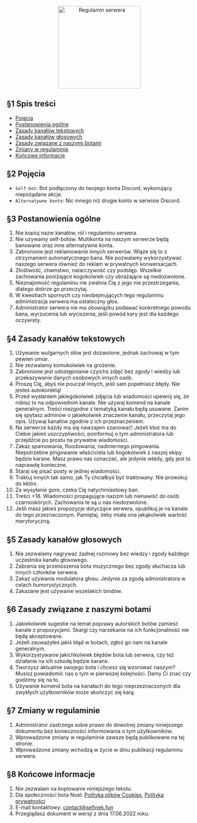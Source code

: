 <div align="center">
    <img src="https://cdn.skiffybot.xyz/assets/bydgobot/server-info/rules.png" alt="Regulamin serwera" height="225">
</div>

## §1 Spis treści
- [Pojęcia](#pojecia)
- [Postanowienia ogólne](#postanowienia-ogolne)
- [Zasady kanałów tekstowych](#zasady-kanalow-tekstowych)
- [Zasady kanałów głosowych](#zasady-kanalow-glosowych)
- [Zasady związane z naszymi botami](#zasady-zwiazane-z-nasyzmi-botami)
- [Zmiany w regulaminie](#zmiany-w-regulaminie)
- [Końcowe informacje](#koncowe-informacje)

## <a id="pojecia"></a>§2 Pojęcia
- `Self-bot`: Bot podłączony do twojego konta Discord, wykonujący niepożądane akcje.
- `Alternatywne konto`: Nic innego niż drugie konto w serwisie Discord.

## <a id="postanowienia-ogolne"></a>§3 Postanowienia ogólne
1. Nie kopiuj nazw kanałów, ról i regulaminu serwera.
2. Nie używamy self-botów. Multikonta na naszym serwerze będą banowane oraz inne alternatywne konta.
3. Zabronione jest reklamowanie innych serwerów. Wiąże się to z otrzymaniem automatycznego bana. Nie pozwalamy wykorzystywać naszego serwera również do reklam w prywatnych konwersacjach.
4. Złośliwość, chamstwo, natarczywość czy podstęp. Wszelkie zachowania poniżające kogokolwiek czy obrażające są niedozwolone.
5. Nieznajomość regulaminu nie zwalnia Cię z jego nie przestrzegania, dlatego dobrze go przeczytaj.
6. W kwestiach spornych czy nieobejmujących tego regulaminu administracja serwera ma ostateczny głos.
7. Administrator serwera nie ma obowiązku podawać konkretnego powodu bana, wyrzucenia lub wyciszenia, jeśli powód kary jest dla każdego oczywisty.

## <a id="zasady-kanalow-tekstowych"></a>§4 Zasady kanałów tekstowych
1. Używanie wulgarnych słów jest dozwolone, jednak zachowaj w tym pewien umiar.
2. Nie zezwalamy komukolwiek na grożenie.
3. Zabronione jest udostępnianie czyichś zdjęć bez zgody i wiedzy lub przekazywanie danych osobowych innych osób.
4. Proszę Cię, abyś nie pouczał innych, jeśli sam popełniasz błędy. Nie jesteś autokorektą!
5. Przed wysłaniem jakiegokolwiek zdjęcia lub wiadomości upewnij się, że robisz to na odpowiednim kanale. Nie używaj komend na kanale generalnym. Treści niezgodne z tematyką kanału będą usuwane. Zanim się spytasz adminów o jakiekolwiek znaczenie kanału, przeczytaj jego opis. Używaj kanałów zgodnie z ich przeznaczeniem.
6. Na serwerze każdy ma się nawzajem szanować! Jeżeli ktoś ma do Ciebie jakieś uszczypliwości, poinformuj o tym administratora lub przejdźcie po prostu na prywatne wiadomości.
7. Zakaz spamowania, floodowania, nadmiernego pingowania. Niepotrzebne pingowanie właściciela lub kogokolwiek z naszej ekipy będzie karane. Masz prawo nas oznaczać, ale jedynie wtedy, gdy jest to naprawdę konieczne.
8. Staraj się pisać posty w jednej wiadomości.
9. Traktuj innych tak samo, jak Ty chciałbyś być traktowany. Nie prowokuj do kłótni.
10. Za wysyłanie gore, czeka Cię natychmiastowy ban.
11. Treści +18. Wiadomości propagujące nazizm lub nienawiść do osób czarnoskórych. Zachowania te są u nas niedozwolone.
12. Jeśli masz jakieś propozycje dotyczące serwera, opublikuj je na kanale do tego przeznaczonym. Pamiętaj, żeby miała ona jakąkolwiek wartość merytoryczną.

## <a id="zasady-kanalow-glosowych"></a>§5 Zasady kanałów głosowych
1. Nie zezwalamy nagrywać żadnej rozmowy bez wiedzy i zgody każdego uczestnika kanału głosowego.
2. Zabrania się przenoszenia bota muzycznego bez zgody słuchacza lub innych członków serwera.
3. Zakaz używania modulatora głosu. Jedynie za zgodą administratora w celach humorystycznych.
4. Zakazane jest używanie wszelakich bindów.

## <a id="zasady-zwiazane-z-nasyzmi-botami"></a>§6 Zasady związane z naszymi botami
1. Jakiekolwiek sugestie na temat poprawy autorskich botów zamieść kanale z propozycjami. Skargi czy narzekanie na ich funkcjonalność nie będą akceptowane.
2. Jeżeli zauważyłeś jakiś błąd w botach, zgłoś go nam na kanale generalnym.
3. Wykorzystywanie jakichkolwiek błędów bota lub serwera, czy też działanie na ich szkodę będzie karane.
4. Tworzysz aktualnie swojego bota i chcesz się wzorować naszym? Musisz powiadomić nas o tym w pierwszej kolejności. Damy Ci znać czy godzimy się na to.
5. Używanie komend bota na kanałach do tego nieprzeznaczonych dla zwykłych użytkowników może skończyć się karą.

## <a id="zmiany-w-regulaminie"></a>§7 Zmiany w regulaminie
1. Administrator zastrzega sobie prawo do dowolnej zmiany niniejszego dokumentu bez konieczności informowania o tym użytkowników.
2. Wprowadzone zmiany w regulaminie zawsze będą publikowane na tej stronie.
3. Wprowadzone zmiany wchodzą w życie w dniu publikacji regulaminu serwera.

## <a id="koncowe-informacje"></a>§8 Końcowe informacje
1. Nie zezwalam na kopiowanie niniejszego tekstu.
2. Dla społeczności bota Noel: [Polityka plików Cookies](https://noel.skiffybot.xyz/cookies), [Polityka prywatności](https://noel.skiffybot.xyz/privacy)
3. E-mail kontaktowy: contact@sefinek.fun
4. Przeglądasz dokument w wersji z dnia 17.06.2022 roku.